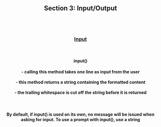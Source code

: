 <div align='center'>
<h2 style='border: solid white 1px;'>Section 3: Input/Output<h2>

<br>
<h3 style='text-decoration: underline;'>Input</h3>
<br>

<h4>input()</h4>

<h4>
- calling this method takes one line as input from the user
<br>
<br>
- this method returns a string containing the formatted content 
<br>
<br>
- the trailing whitespace is cut off the string before it is returned
<br>
</h4>

<br>

<h4>By default, if input() is used on its own, no message will be issued when asking for input. To use a prompt with input(), use a string </h4>

</div>